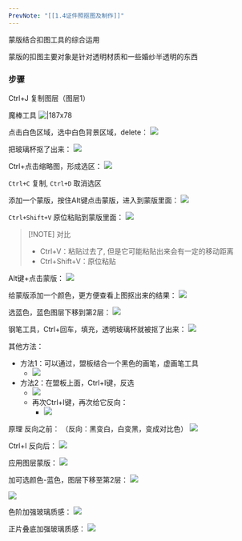 ```yaml
---
PrevNote: "[[1.4证件照抠图及制作]]"
---
```


蒙版结合扣图工具的综合运用

蒙版的扣图主要对象是针对透明材质和一些婚纱半透明的东西

### 步骤
Ctrl+J 复制图层（图层1）

魔棒工具
![|187x78](https://imgs-1302581161.cos.ap-guangzhou.myqcloud.com/ob/20250524162236385.webp)

点击白色区域，选中白色背景区域，delete：
![](https://imgs-1302581161.cos.ap-guangzhou.myqcloud.com/ob/20250524162308327.webp)

把玻璃杯抠了出来：
![](https://imgs-1302581161.cos.ap-guangzhou.myqcloud.com/ob/20250524162350347.webp)

Ctrl+点击缩略图，形成选区：
![](https://imgs-1302581161.cos.ap-guangzhou.myqcloud.com/ob/20250604182022984.webp)

`Ctrl+C` 复制, `Ctrl+D` 取消选区

添加一个蒙版，按住AIt键点击蒙版，进入到蒙版里面：
![](https://imgs-1302581161.cos.ap-guangzhou.myqcloud.com/ob/20250604182751032.webp)

`Ctrl+Shift+V` 原位粘贴到蒙版里面：
![](https://imgs-1302581161.cos.ap-guangzhou.myqcloud.com/ob/20250604185134757.webp)

> [!NOTE] 对比
> 
> - Ctrl+V：粘贴过去了, 但是它可能粘贴出来会有一定的移动距离
> - Ctrl+Shift+V：原位粘贴

Alt键+点击蒙版：
![](https://imgs-1302581161.cos.ap-guangzhou.myqcloud.com/ob/20250604203745593.webp)

给蒙版添加一个颜色，更方便查看上图抠出来的结果：
![](https://imgs-1302581161.cos.ap-guangzhou.myqcloud.com/ob/20250604203939676.webp)

选蓝色，蓝色图层下移到第2层：
![](https://imgs-1302581161.cos.ap-guangzhou.myqcloud.com/ob/20250604204717790.webp)

钢笔工具，Ctrl+回车，填充，透明玻璃杯就被抠了出来：
![](https://imgs-1302581161.cos.ap-guangzhou.myqcloud.com/ob/20250604205122489.webp)

其他方法：
- 方法1：可以通过，盟板结合一个黑色的画笔，虚画笔工具
	- ![](https://imgs-1302581161.cos.ap-guangzhou.myqcloud.com/ob/20250604205321451.webp)
- 方法2：在盟板上面，Ctrl+I键，反选
	- ![](https://imgs-1302581161.cos.ap-guangzhou.myqcloud.com/ob/20250604205651640.webp)
	- 再次Ctrl+I键，再次给它反向：
		- ![](https://imgs-1302581161.cos.ap-guangzhou.myqcloud.com/ob/20250604205848695.webp)


原理
反向之前：
（反向：黑变白，白变黑，变成对比色）
![](https://imgs-1302581161.cos.ap-guangzhou.myqcloud.com/ob/20250604210507515.webp)

Ctrl+I 反向后：
![](https://imgs-1302581161.cos.ap-guangzhou.myqcloud.com/ob/20250604210523667.webp)

应用图层蒙版：
![](https://imgs-1302581161.cos.ap-guangzhou.myqcloud.com/ob/20250604210818515.webp)

加可选颜色-蓝色，图层下移至第2层：
![](https://imgs-1302581161.cos.ap-guangzhou.myqcloud.com/ob/20250604210920680.webp)


![](https://imgs-1302581161.cos.ap-guangzhou.myqcloud.com/ob/20250604211308677.webp)

色阶加强玻璃质感：
![](https://imgs-1302581161.cos.ap-guangzhou.myqcloud.com/ob/20250604211542181.webp)

正片叠底加强玻璃质感：
![](https://imgs-1302581161.cos.ap-guangzhou.myqcloud.com/ob/20250604211652011.webp)


